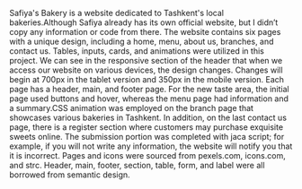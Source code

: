 Safiya's Bakery is a website dedicated to Tashkent's local bakeries.Although Safiya already has its own official website, but I didn’t copy any information or code from there. The website contains six pages with a unique design, including a home, menu, about us, branches, and contact us. Tables, inputs, cards, and animations were utilized in this project. We can see in the responsive section of the header that when we access our website on various devices, the design changes. Changes will begin at 700px in the tablet version and 350px in the mobile version. Each page has a header, main, and footer page. For the new taste area, the initial page used buttons and hover, whereas the menu page had information and a summary.CSS animation was employed on the branch page that showcases various bakeries in Tashkent. In addition, on the last contact us page, there is a register section where customers may purchase exquisite sweets online. The submission portion was completed with jaca script; for example, if you will not write any information, the website will notify you that it is incorrect. Pages and icons were sourced from pexels.com, icons.com, and strc. Header, main, footer, section, table, form, and label were all borrowed from semantic design.